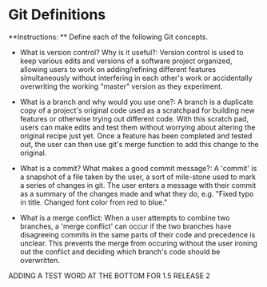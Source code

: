 # Git Definitions

**Instructions: ** Define each of the following Git concepts.

* What is version control?  Why is it useful?: Version control is used to keep various edits and versions of a software project organized, allowing users to work on adding/refining different features simultaneously without interfering in each other's work or accidentally overwriting the working "master" version as they experiment. 



* What is a branch and why would you use one?: A branch is a duplicate copy of a project's original code used as a scratchpad for building new features or otherwise trying out different code. With this scratch pad, users can make edits and test them without worrying about altering the original recipe just yet. Once a feature has been completed and tested out, the user can then use git's merge function to add this change to the original. 


* What is a commit? What makes a good commit message?: A 'commit' is a snapshot of a file taken by the user, a sort of mile-stone used to mark a series of changes in git. The user enters a message with their commit as a summary of the changes made and what they do, e.g. "Fixed typo in title. Changed font color from red to blue."


* What is a merge conflict: When a user attempts to combine two branches, a 'merge conflict' can occur if the two branches have disagreeing commits in the same parts of their code and precedence is unclear. This prevents the merge from occuring without the user ironing out the conflict and deciding which branch's code should be overwritten. 


ADDING A TEST WORD AT THE BOTTOM FOR 1.5 RELEASE 2